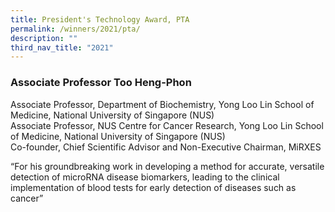 ```yaml
---
title: President's Technology Award, PTA
permalink: /winners/2021/pta/
description: ""
third_nav_title: "2021"
---
```

### **Associate Professor Too Heng-Phon**
Associate Professor, Department of Biochemistry, Yong Loo Lin School of Medicine, National University of Singapore (NUS)  
Associate Professor, NUS Centre for Cancer Research, Yong Loo Lin School of Medicine, National University of Singapore (NUS)  
Co-founder, Chief Scientific Advisor and Non-Executive Chairman, MiRXES  
  

  

“For his groundbreaking work in developing a method for accurate, versatile detection of microRNA disease biomarkers, leading to the clinical implementation of blood tests for early detection of diseases such as cancer”